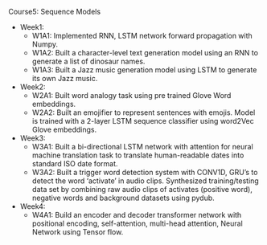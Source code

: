 Course5: Sequence Models
  * Week1:
    * W1A1: Implemented RNN, LSTM network forward propagation with Numpy.
    * W1A2: Built a character-level text generation model using an RNN to generate a list of dinosaur names.
    * W1A3: Built a Jazz music generation model using LSTM to generate its own Jazz music.
  * Week2:
    * W2A1: Built word analogy task using pre trained Glove Word embeddings.
    * W2A2: Built an emojifier to represent sentences with emojis. Model is trained with a 2-layer LSTM sequence classifier using word2Vec Glove embeddings.
  * Week3:
    * W3A1: Built a bi-directional LSTM network with attention for neural machine translation task to translate human-readable dates into standard ISO date format.
    * W3A2: Built a trigger word detection system with CONV1D, GRU’s to detect the word ‘activate’ in audio clips. Synthesized training/testing data set by combining raw audio clips of activates (positive word), negative words and background datasets using pydub.
  * Week4:
    * W4A1: Build an encoder and decoder transformer network with  positional encoding, self-attention, multi-head attention, Neural Network using Tensor flow.
